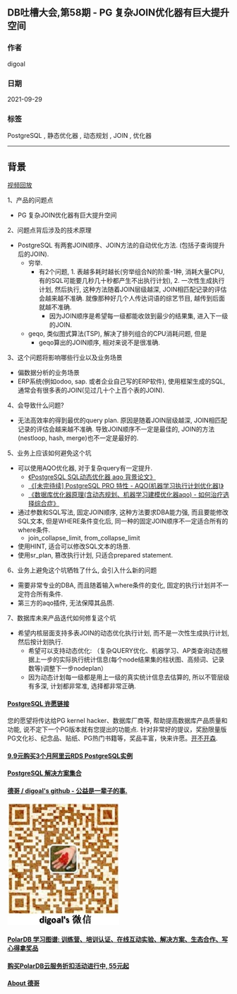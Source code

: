 ## DB吐槽大会,第58期 - PG 复杂JOIN优化器有巨大提升空间   
    
### 作者    
digoal    
    
### 日期    
2021-09-29    
    
### 标签    
PostgreSQL , 静态优化器 , 动态规划 , JOIN  , 优化器      
    
----    
    
## 背景    
[视频回放](https://www.bilibili.com/video/BV17R4y1V7BF/)    
    
1、产品的问题点    
- PG 复杂JOIN优化器有巨大提升空间     
    
2、问题点背后涉及的技术原理    
- PostgreSQL 有两套JOIN顺序、JOIN方法的自动优化方法. (包括子查询提升后的JOIN).    
    - 穷举.   
        - 有2个问题, 1. 表越多耗时越长(穷举组合N的阶乘-1种, 消耗大量CPU, 有的SQL可能要几秒几十秒都产生不出执行计划), 2. 一次性生成执行计划, 然后执行, 这种方法随着JOIN层级越深, JOIN相匹配记录的评估会越来越不准确.  就像那种好几个人传达词语的综艺节目, 越传到后面就越不准确.   
            - 因为JOIN顺序是希望每一级都能收敛到最少的结果集, 进入下一级的JOIN.   
    - geqo, 类似图式算法(TSP), 解决了排列组合的CPU消耗问题, 但是  
        - geqo算出的JOIN顺序, 相对来说不是很准确.     
  
3、这个问题将影响哪些行业以及业务场景    
- 偏数据分析的业务场景    
- ERP系统(例如odoo, sap. 或者企业自己写的ERP软件), 使用框架生成的SQL, 通常会有很多表的JOIN(见过几十个上百个表的JOIN).   
    
4、会导致什么问题?    
- 无法高效率的得到最优的query plan. 原因是随着JOIN层级越深, JOIN相匹配记录的评估会越来越不准确. 导致JOIN顺序不一定是最佳的, JOIN的方法(nestloop, hash, merge)也不一定是最好的.     
    
5、业务上应该如何避免这个坑    
- 可以使用AQO优化器, 对于复杂query有一定提升.   
    - [《PostgreSQL SQL动态优化器 aqo 背景论文》](../202101/20210122_02.md)    
    - [《[未完待续] PostgreSQL PRO 特性 - AQO(机器学习执行计划优化器)》](../201803/20180322_04.md)    
    - [《数据库优化器原理(含动态规划、机器学习建模优化器aqo) - 如何治疗选择综合症》](../201705/20170507_01.md)    
- 通过参数和SQL写法, 固定JOIN顺序, 这种方法要求DBA能力强, 而且要能修改SQL文本, 但是WHERE条件变化后, 同一种的固定JOIN顺序不一定适合所有的where条件.    
    - join_collapse_limit, from_collapse_limit  
- 使用HINT, 适合可以修改SQL文本的场景.     
- 使用sr_plan, 篡改执行计划, 只适合prepared statement.     
     
6、业务上避免这个坑牺牲了什么, 会引入什么新的问题    
- 需要非常专业的DBA, 而且随着输入where条件的变化, 固定的执行计划并不一定符合所有条件.   
- 第三方的aqo插件, 无法保障其品质.   
    
7、数据库未来产品迭代如何修复这个坑    
- 希望内核层面支持多表JOIN的动态优化执行计划, 而不是一次性生成执行计划, 然后按计划执行.    
    - 希望可以支持动态优化: （复杂QUERY优化、机器学习、AP类查询动态根据上一步的实际执行统计信息(每个node结果集的柱状图、高频词、记录数等)调整下一步nodeplan）  
    - 因为动态计划每一级都是用上一级的真实统计信息去估算的, 所以不管层级有多深, 计划都非常准, 选择都非常正确.  
    
      
  
#### [PostgreSQL 许愿链接](https://github.com/digoal/blog/issues/76 "269ac3d1c492e938c0191101c7238216")
您的愿望将传达给PG kernel hacker、数据库厂商等, 帮助提高数据库产品质量和功能, 说不定下一个PG版本就有您提出的功能点. 针对非常好的提议，奖励限量版PG文化衫、纪念品、贴纸、PG热门书籍等，奖品丰富，快来许愿。[开不开森](https://github.com/digoal/blog/issues/76 "269ac3d1c492e938c0191101c7238216").  
  
  
#### [9.9元购买3个月阿里云RDS PostgreSQL实例](https://www.aliyun.com/database/postgresqlactivity "57258f76c37864c6e6d23383d05714ea")
  
  
#### [PostgreSQL 解决方案集合](https://yq.aliyun.com/topic/118 "40cff096e9ed7122c512b35d8561d9c8")
  
  
#### [德哥 / digoal's github - 公益是一辈子的事.](https://github.com/digoal/blog/blob/master/README.md "22709685feb7cab07d30f30387f0a9ae")
  
  
![digoal's wechat](../pic/digoal_weixin.jpg "f7ad92eeba24523fd47a6e1a0e691b59")
  
  
#### [PolarDB 学习图谱: 训练营、培训认证、在线互动实验、解决方案、生态合作、写心得拿奖品](https://www.aliyun.com/database/openpolardb/activity "8642f60e04ed0c814bf9cb9677976bd4")
  
  
#### [购买PolarDB云服务折扣活动进行中, 55元起](https://www.aliyun.com/activity/new/polardb-yunparter?userCode=bsb3t4al "e0495c413bedacabb75ff1e880be465a")
  
  
#### [About 德哥](https://github.com/digoal/blog/blob/master/me/readme.md "a37735981e7704886ffd590565582dd0")
  
